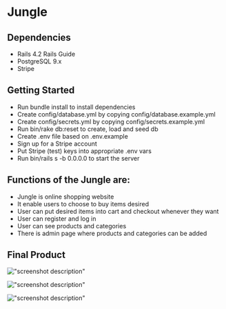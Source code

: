 # Jungle



## Dependencies

- Rails 4.2 Rails Guide
- PostgreSQL 9.x
- Stripe



## Getting Started


- Run bundle install to install dependencies
- Create config/database.yml by copying config/database.example.yml
- Create config/secrets.yml by copying config/secrets.example.yml
- Run bin/rake db:reset to create, load and seed db
- Create .env file based on .env.example
- Sign up for a Stripe account
- Put Stripe (test) keys into appropriate .env vars
- Run bin/rails s -b 0.0.0.0 to start the server




## Functions of the Jungle are:


- Jungle is online shopping website
- It enable users to choose to buy items desired
- User can put desired items into cart and checkout whenever they want
- User can register and log in
- User can see products and categories
- There is admin page where products and categories can be added



## Final Product




!["screenshot description"](https://github.com/qkrwldnjsdl1/Jungle-ruby-rails-/blob/master/img/Jungle1.png)


!["screenshot description"](https://github.com/qkrwldnjsdl1/Jungle-ruby-rails-/blob/master/img/Jungle2.png)


!["screenshot description"](https://github.com/qkrwldnjsdl1/Jungle-ruby-rails-/blob/master/img/Jungle3.png)
